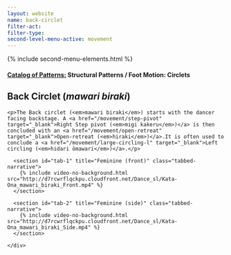 ```yaml
---
layout: website
name: back-circlet
filter-act:
filter-type:
second-level-menu-active: movement
---
```

{% include second-menu-elements.html %}

<main class="page-content">
  <div class="text-container">
    <h4><a href="/movement/">Catalog of Patterns:</a> Structural Patterns / Foot Motion: Circlets</h4>
    <h2>Back Circlet (<em>mawari biraki</em>)</h2>

    <p>The Back circlet (<em>mawari biraki</em>) starts with the dancer facing backstage. A <a href="/movement/step-pivot" target="_blank">Right Step pivot (<em>migi kakeru</em>)</a> is then concluded with an <a href="/movement/open-retreat" target="_blank">Open-retreat (<em>hiraki</em>)</a>.It is often used to conclude a <a href="/movement/large-circling-l" target="_blank">Left circling (<em>hidari ōmawari</em>)</a>.</p>

  </div>


<div class="tabs-container">
  <div class="tabs-container__links">
    <div class="wrapper">
      <div id="tabs"></div>
    </div>
  </div>
  <div class="tabs-container__content">
    <div class="wrapper">

      <section id="tab-1" title="Feminine (front)" class="tabbed-narrative">
        {% include video-no-background.html src="http://d7rcwrflqckpu.cloudfront.net/Dance_sl/Kata-Ona_mawari_biraki_Front.mp4" %}
      </section>

      <section id="tab-2" title="Feminine (side)" class="tabbed-narrative">
        {% include video-no-background.html src="http://d7rcwrflqckpu.cloudfront.net/Dance_sl/Kata-Ona_mawari_biraki_Side.mp4" %}
      </section>

    </div>
  </div>
</div>
</main>
